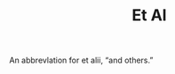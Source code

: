 ---
title: Et Al
letter: E
permalink: "/definitions/bld-et-al.html"
body: An abbrevlation for et alii, “and others.”
published_at: '2018-07-07'
source: Black's Law Dictionary 2nd Ed (1910)
layout: post
---